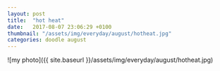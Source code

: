 ```yaml
---
layout: post
title:  "hot heat"
date:   2017-08-07 23:06:29 +0100
thumbnail: "/assets/img/everyday/august/hotheat.jpg"
categories: doodle august
---
```


![my photo]({{ site.baseurl }}/assets/img/everyday/august/hotheat.jpg)